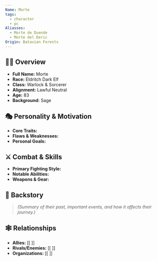 ```yaml
---
Name: Morte
tags:
  - character
  - pc
Aliasses:
  - Morte de Duende
  - Morte del Deric
Origin: Batavian Forests
---
```

## 🧑‍🎤 Overview
- **Full Name:**  Morte
- **Race:**  Eldritch Dark Elf
- **Class:**  Warlock & Sorcerer
- **Alignment:**  Lawful Neutral  
- **Age:**  83
- **Background:**  Sage

## 🎭 Personality & Motivation
- **Core Traits:**  
- **Flaws & Weaknesses:**  
- **Personal Goals:**  

## ⚔️ Combat & Skills
- **Primary Fighting Style:**  
- **Notable Abilities:**  
- **Weapons & Gear:**  

## 📖 Backstory
> *(Summary of their past, important events, and how it affects their journey.)*  

## 🕸️ Relationships
- **Allies:** [[ ]]
- **Rivals/Enemies:** [[ ]]
- **Organizations:** [[ ]]

